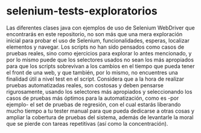 # selenium-tests-exploratorios
Las diferentes clases java con ejemplos de uso de Selenium WebDriver que encontrarás en este repositorio, no son más que una mera exploración inicial para probar el uso de Selenium, funcionalidades, esperas, localizar elementos y navegar. Los scripts no han sido pensados como casos de pruebas reales, sino como ejercicios para explorar lo antes  mencionado, y por lo mismo puede que los selectores usados no sean los más apropiados para que los scripts sobrevivan a los cambios en el tiempo que pueda tener el front de una web, y que también, por lo mismo, no encuentres una finalidad útil a nivel test en el script. Considera que a la hora de realizar pruebas automatizadas reales, son costosas y deben pensarse rigurosamente, usando los selectores más apropiados y seleccionando los casos de pruebas más óptimos para la automatización, como es -por ejemplo- el set de pruebas de regresión, con el cual estarás liberando mucho tiempo a tu tester manual para que pueda dedicarse a otras cosas y ampliar la cobertura de pruebas del sistema, además de levantarle la moral que se pierde con tareas repetitivas (así como la concentración).
